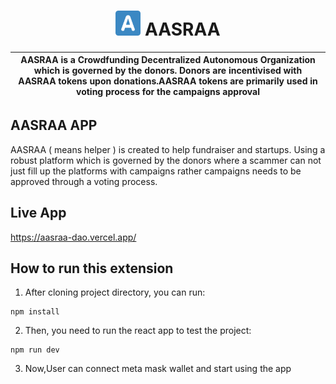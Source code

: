 <p align="center">
    <h1 align="center">
      <picture>
        <img width="40" alt="Plurality icon." src="https://github.com/zain171m/AASRAA-DAO/blob/main/src/assets/aasraa.svg">
      </picture>
      AASRAA
    </h1>
</p>

| AASRAA is a Crowdfunding Decentralized Autonomous Organization which is governed by the donors. Donors are incentivised with AASRAA tokens upon donations.AASRAA tokens are primarily used in voting process for the campaigns approval |
| ------------------------------------------------------------------------------------------------------------------------------------------------------------------------------------------------------------------------------------------------------------------------------------------------------------------------------------------------------------ |

## AASRAA APP
AASRAA ( means helper ) is created to help fundraiser and startups. Using a robust platform which is governed by the donors where a scammer can not just fill up the platforms with campaigns rather campaigns needs to be approved through a voting process.

## Live App
https://aasraa-dao.vercel.app/

## How to run this extension

1. After cloning project directory, you can run:

```
npm install
```

2. Then, you need to run the react app to test the project:

```
npm run dev
```

3. Now,User can connect meta mask wallet and start using the app

   
